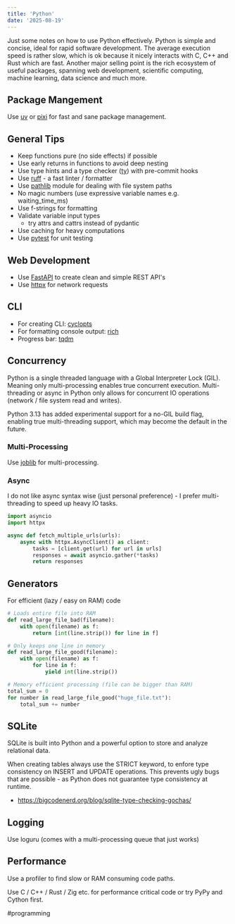 ```yaml
---
title: 'Python'
date: '2025-08-19'
---
```

Just some notes on how to use Python effectively. Python is simple and concise, ideal for rapid software development. The average execution speed is rather slow, which is ok because it nicely interacts with C, C++ and Rust which are fast. Another major selling point is the rich ecosystem of useful packages, spanning web development, scientific computing, machine learning, data science and much more.

## Package Mangement

Use [uv](https://github.com/astral-sh/uv) or [pixi](https://pixi.sh/latest/python/tutorial/) for fast and sane package management.

## General Tips

- Keep functions pure (no side effects) if possible
- Use early returns in functions to avoid deep nesting
- Use type hints and a type checker ([ty](https://github.com/astral-sh/ty)) with pre-commit hooks
- Use [ruff](https://github.com/astral-sh/ruff) - a fast linter / formatter
- Use [pathlib](https://docs.python.org/3/library/pathlib.html) module for dealing with file system paths
- No magic numbers (use expressive variable names e.g. waiting_time_ms)
- Use f-strings for formatting
- Validate variable input types
  - try attrs and cattrs instead of pydantic
- Use caching for heavy computations
- Use [pytest](https://docs.pytest.org/en/stable/) for unit testing

## Web Development

- Use [FastAPI](https://fastapi.tiangolo.com/) to create clean and simple REST API's
- Use [httpx](https://github.com/encode/httpx/) for network requests

## CLI

- For creating CLI: [cyclopts](https://github.com/BrianPugh/cyclopts)
- For formatting console output: [rich](https://github.com/Textualize/rich)
- Progress bar: [tqdm](https://github.com/tqdm/tqdm)

## Concurrency

Python is a single threaded language with a Global Interpreter Lock (GIL). Meaning only multi-processing enables true concurrent execution. Multi-threading or async in Python only allows for concurrent IO operations (network / file system read and writes).

Python 3.13 has added experimental support for a no-GIL build flag, enabling true multi-threading support, which may become the default in the future.

### Multi-Processing

Use [joblib](https://joblib.readthedocs.io/en/stable/index.html) for multi-processing.

### Async

I do not like async syntax wise (just personal preference) - I prefer multi-threading to speed up heavy IO tasks.

```python
import asyncio
import httpx

async def fetch_multiple_urls(urls):
    async with httpx.AsyncClient() as client:
        tasks = [client.get(url) for url in urls]
        responses = await asyncio.gather(*tasks)
        return responses
```

## Generators

For efficient (lazy / easy on RAM) code

```python
# Loads entire file into RAM
def read_large_file_bad(filename):
    with open(filename) as f:
        return [int(line.strip()) for line in f]

# Only keeps one line in memory
def read_large_file_good(filename):
    with open(filename) as f:
        for line in f:
            yield int(line.strip())

# Memory efficient processing (file can be bigger than RAM)
total_sum = 0
for number in read_large_file_good("huge_file.txt"):
    total_sum += number
```

## SQLite

SQLite is built into Python and a powerful option to store and analyze relational data.

When creating tables always use the STRICT keyword, to enfore type consistency on INSERT and UPDATE operations. This prevents ugly bugs that are possible - as Python does not guarantee type consistency at runtime.

- <https://bigcodenerd.org/blog/sqlite-type-checking-gochas/>

## Logging

Use loguru (comes with a multi-processing queue that just works)

## Performance

Use a profiler to find slow or RAM consuming code paths.

Use C / C++ / Rust / Zig etc. for performance critical code or try PyPy and Cython first.

#programming
